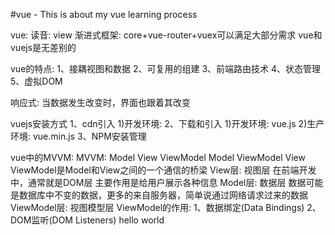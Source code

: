 #vue - This is about my vue learning process

vue:
    读音: view
    渐进式框架: core+vue-router+vuex可以满足大部分需求
    vue和vuejs是无差别的

vue的特点:
    1、接耦视图和数据
    2、可复用的组建
    3、前端路由技术
    4、状态管理
    5、虚拟DOM

响应式: 当数据发生改变时，界面也跟着其改变

vuejs安装方式
    1、cdn引入
        1)开发环境: <script src="https://cdn.jsdelivr.net/npm/vue@2/dist/vue.js"><script>
        2)生产环境: <script src="https://cdn.jsdelivr.net/npm/vue@2"></script>
    2、下载和引入
        1)开发环境: vue.js
        2)生产环境: vue.min.js
    3、NPM安装管理

vue中的MVVM: 
    MVVM: Model View ViewModel
    Model ViewModel View  ViewModel是Model和View之间的一个通信的桥梁
    View层:
        视图层
        在前端开发中，通常就是DOM层
        主要作用是给用户展示各种信息
    Model层: 
        数据层
        数据可能是数据库中不变的数据，更多的来自服务器，简单说通过网络请求过来的数据
    ViewModel层: 
        视图模型层
        ViewModel的作用:
            1、数据绑定(Data Bindings)
            2、DOM监听(DOM Listeners)
hello world
